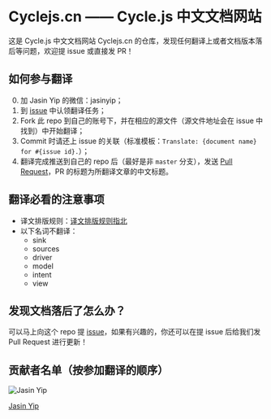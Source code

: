 # Cyclejs.cn —— Cycle.js 中文文档网站

这是 Cycle.js 中文文档网站 Cyclejs.cn 的仓库，发现任何翻译上或者文档版本落后等问题，欢迎提 issue 或直接发 PR！

## 如何参与翻译

0. 加 Jasin Yip 的微信：jasinyip；
1. 到 [issue](https://github.com/CyclejsCN/cyclejs.cn/issues?q=is%3Aopen+is%3Aissue+label%3A%E6%9C%AA%E8%AE%A4%E9%A2%86) 中认领翻译任务；
2. Fork 此 repo 到自己的账号下，并在相应的源文件（源文件地址会在 issue 中找到）中开始翻译；
3. Commit 时请还上 issue 的关联（标准模板：`Translate: {document name} for #{issue id}.`）；
4. 翻译完成推送到自己的 repo 后（最好是非 `master` 分支），发送 [Pull Request](https://github.com/CyclejsCN/cyclejs.cn/pulls)，PR 的标题为所翻译文章的中文标题。

## 翻译必看的注意事项

- 译文排版规则：[译文排版规则指北](https://github.com/xitu/gold-miner/wiki/%E8%AF%91%E6%96%87%E6%8E%92%E7%89%88%E8%A7%84%E5%88%99%E6%8C%87%E5%8C%97)
- 以下名词不翻译：
  - sink
  - sources
  - driver
  - model
  - intent
  - view
  
## 发现文档落后了怎么办？

可以马上向这个 repo 提 [issue](https://github.com/CyclejsCN/cyclejs.cn/issues/new)，如果有兴趣的，你还可以在提 issue 后给我们发 Pull Request 进行更新！

## 贡献者名单（按参加翻译的顺序）

![Jasin Yip](https://avatars1.githubusercontent.com/u/7105264?v=4&s=460)

[Jasin Yip](https://github.com/jasinyip)
